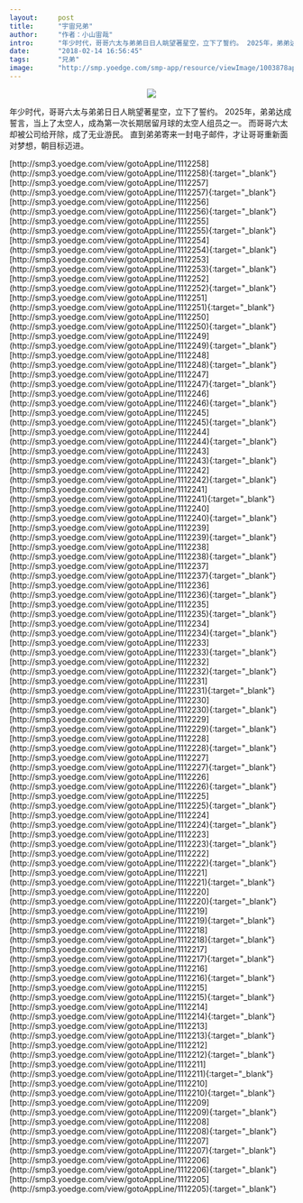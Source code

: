 ```yaml
---
layout:     post
title:      "宇宙兄弟"
author:     "作者：小山宙哉"
intro:      "年少时代，哥哥六太与弟弟日日人眺望著星空，立下了誓约。 2025年，弟弟达成誓言，当上了太空人，成為第一次长期居留月球的太空人组员之一。 而哥哥六太却被公司给开除，成了无业游民。 直到弟弟寄来一封电子邮件，才让哥哥重新面对梦想，朝目标迈进。"
date:       "2018-02-14 16:56:45"
tags:       "兄弟"
image:      "http://smp.yoedge.com/smp-app/resource/viewImage/1003878appline.png"
---
```

<div style="text-align: center">
<p><img src="http://smp.yoedge.com/smp-app/resource/viewImage/1003878appline.png"/></p>
</div>
<p class="post-meta">
<span>年少时代，哥哥六太与弟弟日日人眺望著星空，立下了誓约。 2025年，弟弟达成誓言，当上了太空人，成為第一次长期居留月球的太空人组员之一。 而哥哥六太却被公司给开除，成了无业游民。 直到弟弟寄来一封电子邮件，才让哥哥重新面对梦想，朝目标迈进。</span>
</p>
[http://smp3.yoedge.com/view/gotoAppLine/1112258](http://smp3.yoedge.com/view/gotoAppLine/1112258){:target="_blank"}
[http://smp3.yoedge.com/view/gotoAppLine/1112257](http://smp3.yoedge.com/view/gotoAppLine/1112257){:target="_blank"}
[http://smp3.yoedge.com/view/gotoAppLine/1112256](http://smp3.yoedge.com/view/gotoAppLine/1112256){:target="_blank"}
[http://smp3.yoedge.com/view/gotoAppLine/1112255](http://smp3.yoedge.com/view/gotoAppLine/1112255){:target="_blank"}
[http://smp3.yoedge.com/view/gotoAppLine/1112254](http://smp3.yoedge.com/view/gotoAppLine/1112254){:target="_blank"}
[http://smp3.yoedge.com/view/gotoAppLine/1112253](http://smp3.yoedge.com/view/gotoAppLine/1112253){:target="_blank"}
[http://smp3.yoedge.com/view/gotoAppLine/1112252](http://smp3.yoedge.com/view/gotoAppLine/1112252){:target="_blank"}
[http://smp3.yoedge.com/view/gotoAppLine/1112251](http://smp3.yoedge.com/view/gotoAppLine/1112251){:target="_blank"}
[http://smp3.yoedge.com/view/gotoAppLine/1112250](http://smp3.yoedge.com/view/gotoAppLine/1112250){:target="_blank"}
[http://smp3.yoedge.com/view/gotoAppLine/1112249](http://smp3.yoedge.com/view/gotoAppLine/1112249){:target="_blank"}
[http://smp3.yoedge.com/view/gotoAppLine/1112248](http://smp3.yoedge.com/view/gotoAppLine/1112248){:target="_blank"}
[http://smp3.yoedge.com/view/gotoAppLine/1112247](http://smp3.yoedge.com/view/gotoAppLine/1112247){:target="_blank"}
[http://smp3.yoedge.com/view/gotoAppLine/1112246](http://smp3.yoedge.com/view/gotoAppLine/1112246){:target="_blank"}
[http://smp3.yoedge.com/view/gotoAppLine/1112245](http://smp3.yoedge.com/view/gotoAppLine/1112245){:target="_blank"}
[http://smp3.yoedge.com/view/gotoAppLine/1112244](http://smp3.yoedge.com/view/gotoAppLine/1112244){:target="_blank"}
[http://smp3.yoedge.com/view/gotoAppLine/1112243](http://smp3.yoedge.com/view/gotoAppLine/1112243){:target="_blank"}
[http://smp3.yoedge.com/view/gotoAppLine/1112242](http://smp3.yoedge.com/view/gotoAppLine/1112242){:target="_blank"}
[http://smp3.yoedge.com/view/gotoAppLine/1112241](http://smp3.yoedge.com/view/gotoAppLine/1112241){:target="_blank"}
[http://smp3.yoedge.com/view/gotoAppLine/1112240](http://smp3.yoedge.com/view/gotoAppLine/1112240){:target="_blank"}
[http://smp3.yoedge.com/view/gotoAppLine/1112239](http://smp3.yoedge.com/view/gotoAppLine/1112239){:target="_blank"}
[http://smp3.yoedge.com/view/gotoAppLine/1112238](http://smp3.yoedge.com/view/gotoAppLine/1112238){:target="_blank"}
[http://smp3.yoedge.com/view/gotoAppLine/1112237](http://smp3.yoedge.com/view/gotoAppLine/1112237){:target="_blank"}
[http://smp3.yoedge.com/view/gotoAppLine/1112236](http://smp3.yoedge.com/view/gotoAppLine/1112236){:target="_blank"}
[http://smp3.yoedge.com/view/gotoAppLine/1112235](http://smp3.yoedge.com/view/gotoAppLine/1112235){:target="_blank"}
[http://smp3.yoedge.com/view/gotoAppLine/1112234](http://smp3.yoedge.com/view/gotoAppLine/1112234){:target="_blank"}
[http://smp3.yoedge.com/view/gotoAppLine/1112233](http://smp3.yoedge.com/view/gotoAppLine/1112233){:target="_blank"}
[http://smp3.yoedge.com/view/gotoAppLine/1112232](http://smp3.yoedge.com/view/gotoAppLine/1112232){:target="_blank"}
[http://smp3.yoedge.com/view/gotoAppLine/1112231](http://smp3.yoedge.com/view/gotoAppLine/1112231){:target="_blank"}
[http://smp3.yoedge.com/view/gotoAppLine/1112230](http://smp3.yoedge.com/view/gotoAppLine/1112230){:target="_blank"}
[http://smp3.yoedge.com/view/gotoAppLine/1112229](http://smp3.yoedge.com/view/gotoAppLine/1112229){:target="_blank"}
[http://smp3.yoedge.com/view/gotoAppLine/1112228](http://smp3.yoedge.com/view/gotoAppLine/1112228){:target="_blank"}
[http://smp3.yoedge.com/view/gotoAppLine/1112227](http://smp3.yoedge.com/view/gotoAppLine/1112227){:target="_blank"}
[http://smp3.yoedge.com/view/gotoAppLine/1112226](http://smp3.yoedge.com/view/gotoAppLine/1112226){:target="_blank"}
[http://smp3.yoedge.com/view/gotoAppLine/1112225](http://smp3.yoedge.com/view/gotoAppLine/1112225){:target="_blank"}
[http://smp3.yoedge.com/view/gotoAppLine/1112224](http://smp3.yoedge.com/view/gotoAppLine/1112224){:target="_blank"}
[http://smp3.yoedge.com/view/gotoAppLine/1112223](http://smp3.yoedge.com/view/gotoAppLine/1112223){:target="_blank"}
[http://smp3.yoedge.com/view/gotoAppLine/1112222](http://smp3.yoedge.com/view/gotoAppLine/1112222){:target="_blank"}
[http://smp3.yoedge.com/view/gotoAppLine/1112221](http://smp3.yoedge.com/view/gotoAppLine/1112221){:target="_blank"}
[http://smp3.yoedge.com/view/gotoAppLine/1112220](http://smp3.yoedge.com/view/gotoAppLine/1112220){:target="_blank"}
[http://smp3.yoedge.com/view/gotoAppLine/1112219](http://smp3.yoedge.com/view/gotoAppLine/1112219){:target="_blank"}
[http://smp3.yoedge.com/view/gotoAppLine/1112218](http://smp3.yoedge.com/view/gotoAppLine/1112218){:target="_blank"}
[http://smp3.yoedge.com/view/gotoAppLine/1112217](http://smp3.yoedge.com/view/gotoAppLine/1112217){:target="_blank"}
[http://smp3.yoedge.com/view/gotoAppLine/1112216](http://smp3.yoedge.com/view/gotoAppLine/1112216){:target="_blank"}
[http://smp3.yoedge.com/view/gotoAppLine/1112215](http://smp3.yoedge.com/view/gotoAppLine/1112215){:target="_blank"}
[http://smp3.yoedge.com/view/gotoAppLine/1112214](http://smp3.yoedge.com/view/gotoAppLine/1112214){:target="_blank"}
[http://smp3.yoedge.com/view/gotoAppLine/1112213](http://smp3.yoedge.com/view/gotoAppLine/1112213){:target="_blank"}
[http://smp3.yoedge.com/view/gotoAppLine/1112212](http://smp3.yoedge.com/view/gotoAppLine/1112212){:target="_blank"}
[http://smp3.yoedge.com/view/gotoAppLine/1112211](http://smp3.yoedge.com/view/gotoAppLine/1112211){:target="_blank"}
[http://smp3.yoedge.com/view/gotoAppLine/1112210](http://smp3.yoedge.com/view/gotoAppLine/1112210){:target="_blank"}
[http://smp3.yoedge.com/view/gotoAppLine/1112209](http://smp3.yoedge.com/view/gotoAppLine/1112209){:target="_blank"}
[http://smp3.yoedge.com/view/gotoAppLine/1112208](http://smp3.yoedge.com/view/gotoAppLine/1112208){:target="_blank"}
[http://smp3.yoedge.com/view/gotoAppLine/1112207](http://smp3.yoedge.com/view/gotoAppLine/1112207){:target="_blank"}
[http://smp3.yoedge.com/view/gotoAppLine/1112206](http://smp3.yoedge.com/view/gotoAppLine/1112206){:target="_blank"}
[http://smp3.yoedge.com/view/gotoAppLine/1112205](http://smp3.yoedge.com/view/gotoAppLine/1112205){:target="_blank"}


